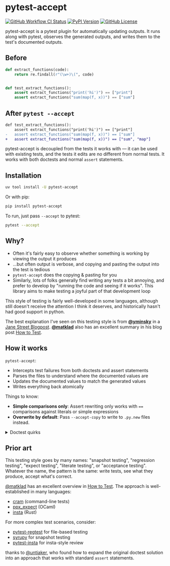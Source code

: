 # pytest-accept

[![GitHub Workflow CI Status](https://img.shields.io/github/actions/workflow/status/max-sixty/pytest-accept/test.yaml?branch=main&logo=github&style=for-the-badge)](https://github.com/max-sixty/pytest-accept/actions?query=workflow:test)
[![PyPI Version](https://img.shields.io/pypi/v/pytest-accept?style=for-the-badge)](https://pypi.python.org/pypi/pytest-accept/)
[![GitHub License](https://img.shields.io/github/license/max-sixty/pytest-accept?style=for-the-badge)](https://github.com/max-sixty/pytest-accept/blob/main/LICENSE)

pytest-accept is a pytest plugin for automatically updating outputs. It runs
along with pytest, observes the generated outputs, and writes them to the test's
documented outputs.

## Before

```python
def extract_functions(code):
    return re.findall(r"(\w+)\(", code)


def test_extract_functions():
    assert extract_functions("print('hi')") == ["print"]
    assert extract_functions("sum(map(f, x))") == ["sum"]
```

## After `pytest --accept`

```diff
def test_extract_functions():
    assert extract_functions("print('hi')") == ["print"]
-   assert extract_functions("sum(map(f, x))") == ["sum"]
+   assert extract_functions("sum(map(f, x))") == ["sum", "map"]
```

pytest-accept is decoupled from the tests it works with — it can be used with
existing tests, and the tests it edits are no different from normal tests. It
works with both doctests and normal `assert` statements.

## Installation

```sh
uv tool install -U pytest-accept
```

Or with pip:

```sh
pip install pytest-accept
```

To run, just pass `--accept` to pytest:

```sh
pytest --accept
```

## Why?

- Often it's fairly easy to observe whether something is working by viewing the
  output it produces
- ...but often output is verbose, and copying and pasting the output into the
  test is tedious
- `pytest-accept` does the copying & pasting for you
- Similarly, lots of folks generally find writing any tests a bit annoying, and
  prefer to develop by "running the code and seeing if it works". This library
  aims to make testing a joyful part of that development loop

This style of testing is fairly well-developed in some languages, although still
doesn't receive the attention I think it deserves, and historically hasn't had
good support in python.

The best explanation I've seen on this testing style is from
**[@yminsky](https://github.com/yminsky)** in a
[Jane Street Blogpost](https://blog.janestreet.com/testing-with-expectations/).
**[@matklad](https://github.com/matklad)** also has an excellent summary in his
blog post [How to Test](https://matklad.github.io//2021/05/31/how-to-test.html).

## How it works

`pytest-accept`:

- Intercepts test failures from both doctests and assert statements
- Parses the files to understand where the documented values are
- Updates the documented values to match the generated values
- Writes everything back atomically

Things to know:

- **Simple comparisons only**: Assert rewriting only works with `==` comparisons
  against literals or simple expressions
- **Overwrite by default**: Pass `--accept-copy` to write to `.py.new` files
  instead.

<details>
<summary>Doctest quirks</summary>

Doctests are great for examples, but they have quirks

- Use raw strings for examples with backslashes:

  ```python
  r"""
  >>> print("\n")
  \n
  """
  ```

- We handle blank lines automatically:

  ```python
  """
  >>> print("one\n\ntwo")
  one
  <BLANKLINE>
  two
  """
  ```

- Really long outputs get truncated so they won't break your editor

</details>

## Prior art

This testing style goes by many names: "snapshot testing", "regression testing",
"expect testing", "literate testing", or "acceptance testing". Whatever the
name, the pattern is the same: write tests, see what they produce, accept what's
correct.

[@matklad](https://github.com/matklad) has an excellent overview in
[How to Test](https://matklad.github.io//2021/05/31/how-to-test.html). The
approach is well-established in many languages:

- [cram](https://bitheap.org/cram/) (command-line tests)
- [ppx_expect](https://github.com/janestreet/ppx_expect) (OCaml)
- [insta](https://github.com/mitsuhiko/insta) (Rust)

For more complex test scenarios, consider:

- [pytest-regtest](https://gitlab.com/uweschmitt/pytest-regtest) for file-based
  testing
- [syrupy](https://github.com/tophat/syrupy) for snapshot testing
- [pytest-insta](https://github.com/vberlier/pytest-insta) for insta-style
  review

thanks to [@untiaker](https://github.com/untitaker), who found how to expand the
original doctest solution into an approach that works with standard `assert`
statements.
